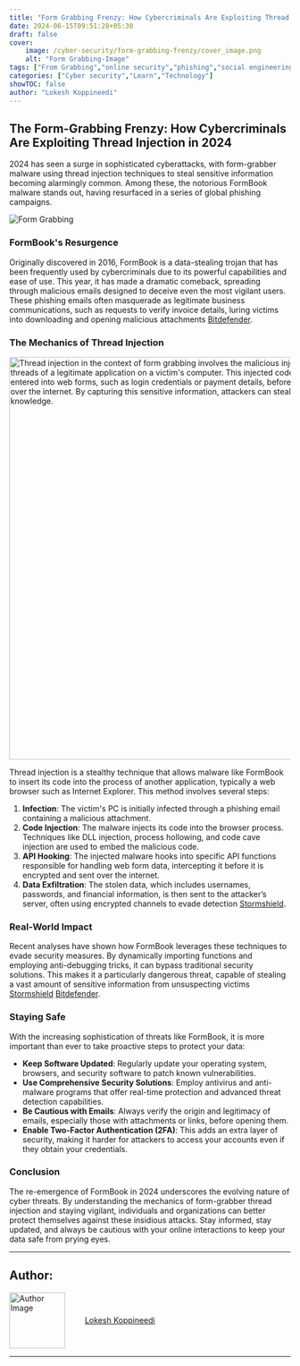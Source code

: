 ```yaml
---
title: "Form Grabbing Frenzy: How Cybercriminals Are Exploiting Thread Injection in 2024"
date: 2024-06-15T09:51:28+05:30
draft: false
cover:
    image: /cyber-security/form-grabbing-frenzy/cover_image.png
    alt: "Form Grabbing-Image"
tags: ["From Grabbing","online security","phishing","social engineering"]
categories: ["Cyber security","Learn","Technology"]
showTOC: false
author: "Lokesh Koppineedi"
---
```


## The Form-Grabbing Frenzy: How Cybercriminals Are Exploiting Thread Injection in 2024

2024 has seen a surge in sophisticated cyberattacks, with form-grabber malware using thread injection techniques to steal sensitive information becoming alarmingly common. Among these, the notorious FormBook malware stands out, having resurfaced in a series of global phishing campaigns.

<img src="/cyber-security/form-grabbing-frenzy/website-hooking.png" alt="Form Grabbing">

### FormBook's Resurgence

Originally discovered in 2016, FormBook is a data-stealing trojan that has been frequently used by cybercriminals due to its powerful capabilities and ease of use. This year, it has made a dramatic comeback, spreading through malicious emails designed to deceive even the most vigilant users. These phishing emails often masquerade as legitimate business communications, such as requests to verify invoice details, luring victims into downloading and opening malicious attachments [Bitdefender](https://www.bitdefender.com/blog/hotforsecurity/threat-actors-spread-formbook-info-stealing-trojan-in-ongoing-phishing-campaign/).

### The Mechanics of Thread Injection

<img alt="Thread injection in the context of form grabbing involves the malicious injection of code into the running threads of a legitimate application on a victim&#39;s computer. This injected code monitors and intercepts data entered into web forms, such as login credentials or payment details, before they are encrypted and sent over the internet. By capturing this sensitive information, attackers can steal user data without their knowledge." height="720" src="/cyber-security/form-grabbing-frenzy/Thread-Injection-Process.png" title="Thread Injection Process" width="720"/>

Thread injection is a stealthy technique that allows malware like FormBook to insert its code into the process of another application, typically a web browser such as Internet Explorer. This method involves several steps:

1. **Infection**: The victim's PC is initially infected through a phishing email containing a malicious attachment.
2. **Code Injection**: The malware injects its code into the browser process. Techniques like DLL injection, process hollowing, and code cave injection are used to embed the malicious code.
3. **API Hooking**: The injected malware hooks into specific API functions responsible for handling web form data, intercepting it before it is encrypted and sent over the internet.
4. **Data Exfiltration**: The stolen data, which includes usernames, passwords, and financial information, is then sent to the attacker’s server, often using encrypted channels to evade detection [Stormshield](https://www.stormshield.com/news/in-depth-formbook-malware-analysis-obfuscation-and-process-injection/).

### Real-World Impact

Recent analyses have shown how FormBook leverages these techniques to evade security measures. By dynamically importing functions and employing anti-debugging tricks, it can bypass traditional security solutions. This makes it a particularly dangerous threat, capable of stealing a vast amount of sensitive information from unsuspecting victims [Stormshield](https://www.stormshield.com/news/in-depth-formbook-malware-analysis-obfuscation-and-process-injection/) [Bitdefender](https://www.bitdefender.com/blog/hotforsecurity/threat-actors-spread-formbook-info-stealing-trojan-in-ongoing-phishing-campaign/).

### Staying Safe

With the increasing sophistication of threats like FormBook, it is more important than ever to take proactive steps to protect your data:

- **Keep Software Updated**: Regularly update your operating system, browsers, and security software to patch known vulnerabilities.
- **Use Comprehensive Security Solutions**: Employ antivirus and anti-malware programs that offer real-time protection and advanced threat detection capabilities.
- **Be Cautious with Emails**: Always verify the origin and legitimacy of emails, especially those with attachments or links, before opening them.
- **Enable Two-Factor Authentication (2FA)**: This adds an extra layer of security, making it harder for attackers to access your accounts even if they obtain your credentials.

### Conclusion

The re-emergence of FormBook in 2024 underscores the evolving nature of cyber threats. By understanding the mechanics of form-grabber thread injection and staying vigilant, individuals and organizations can better protect themselves against these insidious attacks. Stay informed, stay updated, and always be cautious with your online interactions to keep your data safe from prying eyes.

---

## Author:

<div id="authorCard" style="display: flex;align-items: center">
    <img src="/authors/lokesh_koppineedi.JPG" alt="Author Image" style="float: left; width: 100px; height: 100px;margin-right: 10px">
    <a href="https://www.linkedin.com/in/k-lokesh-7716ab233/" target="_blank" style="margin-left: 5%; display: block;">Lokesh Koppineedi</a>
</div>

---